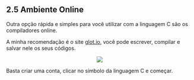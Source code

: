 ## 2.5 Ambiente Online 

Outra opção rápida e simples para você utilizar com a linguagem C são os compiladores online.

A minha recomendação é o site [glot.io](glot.io), você pode escrever, compilar e salvar nele os seus códigos.

<p align="center">
    <img src="https://i.imgur.com/tZsaBwN.png">
</p>

Basta criar uma conta, clicar no símbolo da linguagem C e começar.
